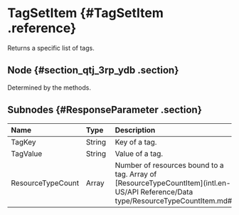# TagSetItem {#TagSetItem .reference}

Returns a specific list of tags.

## Node {#section_qtj_3rp_ydb .section}

Determined by the methods.

## Subnodes {#ResponseParameter .section}

|Name|Type|Description|
|:---|:---|:----------|
|TagKey|String|Key of a tag.|
|TagValue|String |Value of a tag.|
|ResourceTypeCount|Array|Number of resources bound to a tag. Array of [ResourceTypeCountItem](intl.en-US/API Reference/Data type/ResourceTypeCountItem.md#).|

